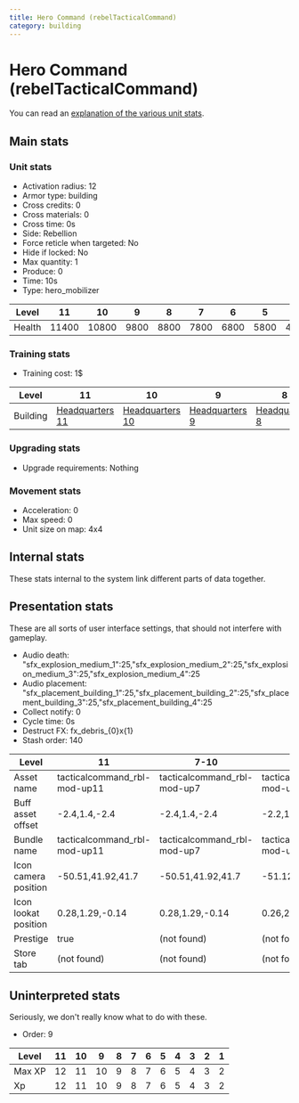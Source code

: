 ```yaml
---
title: Hero Command (rebelTacticalCommand)
category: building
---
```


# Hero Command (rebelTacticalCommand)

You can read an [explanation  of the various unit stats](unitexplained.md).

## Main stats

### Unit stats

  * Activation radius: 12
  * Armor type: building
  * Cross credits: 0
  * Cross materials: 0
  * Cross time: 0s
  * Side: Rebellion
  * Force reticle when targeted: No
  * Hide if locked: No
  * Max quantity: 1
  * Produce: 0
  * Time: 10s
  * Type: hero_mobilizer

|Level |11   |10   |9   |8   |7   |6   |5   |4   |3   |2   |1   |
|------|-----|-----|----|----|----|----|----|----|----|----|----|
|Health|11400|10800|9800|8800|7800|6800|5800|4800|3600|3000|2000|


### Training stats

  * Training cost: 1$

|Level   |11                             |10                             |9                             |8                             |7                             |6                             |5                             |4                             |3                             |1-2                           |
|--------|-------------------------------|-------------------------------|------------------------------|------------------------------|------------------------------|------------------------------|------------------------------|------------------------------|------------------------------|------------------------------|
|Building|[Headquarters 11](rebelHQ.html)|[Headquarters 10](rebelHQ.html)|[Headquarters 9](rebelHQ.html)|[Headquarters 8](rebelHQ.html)|[Headquarters 7](rebelHQ.html)|[Headquarters 6](rebelHQ.html)|[Headquarters 5](rebelHQ.html)|[Headquarters 4](rebelHQ.html)|[Headquarters 3](rebelHQ.html)|[Headquarters 2](rebelHQ.html)|


### Upgrading stats

  * Upgrade requirements: Nothing

### Movement stats

  * Acceleration: 0
  * Max speed: 0
  * Unit size on map: 4x4

## Internal stats

These stats internal to the system link different parts of data together.


## Presentation stats

These are all sorts of user interface settings, that should not interfere with gameplay.

  * Audio death: "sfx_explosion_medium_1":25,"sfx_explosion_medium_2":25,"sfx_explosion_medium_3":25,"sfx_explosion_medium_4":25
  * Audio placement: "sfx_placement_building_1":25,"sfx_placement_building_2":25,"sfx_placement_building_3":25,"sfx_placement_building_4":25
  * Collect notify: 0
  * Cycle time: 0s
  * Destruct FX: fx_debris_{0}x{1}
  * Stash order: 140

|Level               |11                          |7-10                       |6                          |5                          |4                          |3                          |2                          |1                          |
|--------------------|----------------------------|---------------------------|---------------------------|---------------------------|---------------------------|---------------------------|---------------------------|---------------------------|
|Asset name          |tacticalcommand_rbl-mod-up11|tacticalcommand_rbl-mod-up7|tacticalcommand_rbl-mod-up6|tacticalcommand_rbl-mod-up5|tacticalcommand_rbl-mod-up4|tacticalcommand_rbl-mod-up3|tacticalcommand_rbl-mod-up2|tacticalcommand_rbl-mod-up1|
|Buff asset offset   |-2.4,1.4,-2.4               |-2.4,1.4,-2.4              |-2.2,1.4,-2.2              |-2.2,1.4,-2.2              |-2.2,1.4,-2.2              |-2.2,1.4,-2.2              |-1.2,0.6,-1                |-1.2,0.6,-1                |
|Bundle name         |tacticalcommand_rbl-mod-up11|tacticalcommand_rbl-mod-up7|tacticalcommand_rbl-mod-up6|tacticalcommand_rbl-mod-up5|tacticalcommand_rbl-mod-up4|tacticalcommand_rbl-mod-up3|tacticalcommand_rbl-mod-up2|tacticalcommand_rbl-mod-up1|
|Icon camera position|-50.51,41.92,41.7           |-50.51,41.92,41.7          |-51.12,42.04,44.28         |-51.12,42.04,44.28         |-51.12,42.04,44.28         |-51.12,42.04,44.28         |-51.12,42.04,44.28         |-51.12,42.04,44.28         |
|Icon lookat position|0.28,1.29,-0.14             |0.28,1.29,-0.14            |0.26,2.2,-1.22             |0.26,2.2,-1.22             |0.26,2.2,-1.22             |0.26,2.2,-1.22             |0.26,2.2,-1.22             |0.26,2.2,-1.22             |
|Prestige            |true                        |(not found)                |(not found)                |(not found)                |(not found)                |(not found)                |(not found)                |(not found)                |
|Store tab           |(not found)                 |(not found)                |(not found)                |(not found)                |(not found)                |(not found)                |(not found)                |army                       |


## Uninterpreted stats

Seriously, we don't really know what to do with these.

  * Order: 9

|Level |11|10|9 |8|7|6|5|4|3|2|1|
|------|--|--|--|-|-|-|-|-|-|-|-|
|Max XP|12|11|10|9|8|7|6|5|4|3|2|
|Xp    |12|11|10|9|8|7|6|5|4|3|2|


